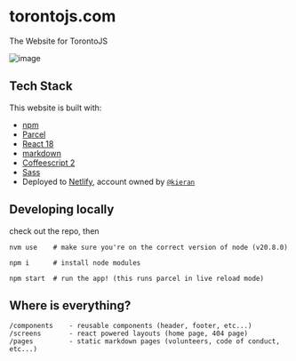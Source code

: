# torontojs.com

The Website for TorontoJS

![image](https://github.com/torontojs/torontojs.com/assets/3444/6721d2e7-07c0-4245-813d-bd16e2a3a790)

## Tech Stack

This website is built with:
- [npm](https://www.npmjs.com/)
- [Parcel](https://parceljs.org/)
- [React 18](https://react.dev/)
- [markdown](https://www.markdownguide.org/)
- [Coffeescript 2](https://coffeescript.org/)
- [Sass](https://sass-lang.com/)
- Deployed to [Netlify](https://www.netlify.com/), account owned by [`@kieran`](https://github.com/kieran)

## Developing locally

check out the repo, then
```
nvm use    # make sure you're on the correct version of node (v20.8.0) 

npm i      # install node modules

npm start  # run the app! (this runs parcel in live reload mode)
```

## Where is everything?

```
/components    - reusable components (header, footer, etc...)
/screens       - react powered layouts (home page, 404 page)
/pages         - static markdown pages (volunteers, code of conduct, etc...)
```
